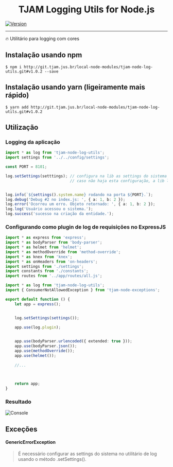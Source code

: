 <h1 align="center">TJAM Logging Utils for Node.js</h1>

[![Version](https://img.shields.io/badge/Versão-v1.0.2-green.svg)](http://git.tjam.jus.br/local-node-modules/)

---

:fire: Utilitário para logging com cores

## Instalação usando npm
   
```
$ npm i http://git.tjam.jus.br/local-node-modules/tjam-node-log-utils.git#v1.0.2 --save
```

## Instalação usando yarn (ligeiramente mais rápido)
   
```
$ yarn add http://git.tjam.jus.br/local-node-modules/tjam-node-log-utils.git#v1.0.2
```

## Utilização

### Logging da aplicação

```typescript
import * as log from 'tjam-node-log-utils';
import settings from '../../config/settings';

const PORT = 8101;

log.setSettings(setttings); // configura na lib as settings do sistema
                            // caso não haja esta configuração, a lib lançará um GenericErrorException


log.info(`${settings().system.name} rodando na porta ${PORT}.`);
log.debug('Debug #2 no index.js: ', { a: 1, b: 2 });
log.error('Ocorreu um erro. Objeto retornado: ', { a: 1, b: 2 });
log.log('Usuário acessou o sistema.');
log.success('sucesso na criação da entidade.');

```

### Configurando como plugin de log de requisições no ExpressJS 

```typescript
import * as express from 'express';
import * as bodyParser from 'body-parser';
import * as helmet from 'helmet';
import * as methodOverride from 'method-override';
import * as knex from 'knex';
import * as onHeaders from 'on-headers';
import settings from './settings';
import constants from './constants';
import routes from '../app/routes/all.js';

import * as log from 'tjam-node-log-utils';
import { ConsumerNotAllowedException } from 'tjam-node-exceptions';

export default function () {
    let app = express();


    log.setSettings(settings());

    app.use(log.plugin);

    
    app.use(bodyParser.urlencoded({ extended: true }));    
    app.use(bodyParser.json());
    app.use(methodOverride());
    app.use(helmet());
    
    //...

    

    return app;
}

```


### Resultado

![Console](http://git.tjam.jus.br/local-node-modules/tjam-node-log-utils/raw/master/log.png "console")


## Exceções

#### GenericErrorException
>É necessário configurar as settings do sistema no utilitário de log usando o método .setSettings().